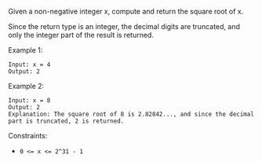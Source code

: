Given a non-negative integer x, compute and return the square root of x.

Since the return type is an integer, the decimal digits are truncated, and only the integer part of the result is returned.

Example 1:

```
Input: x = 4
Output: 2
```

Example 2:

```
Input: x = 8
Output: 2
Explanation: The square root of 8 is 2.82842..., and since the decimal part is truncated, 2 is returned.
```

Constraints:

- `0 <= x <= 2^31 - 1`
